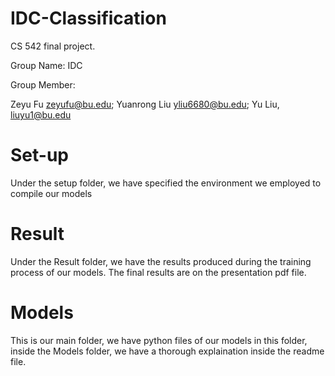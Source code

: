 # IDC-Classification
CS 542 final project.

Group Name: IDC 

Group Member:  

Zeyu Fu zeyufu@bu.edu; Yuanrong Liu yliu6680@bu.edu; Yu Liu, liuyu1@bu.edu

# Set-up
Under the setup folder, we have specified the environment we employed to compile our models

# Result
Under the Result folder, we have the results produced during the training process of our models. The final results are on the presentation pdf file.

# Models
This is our main folder, we have python files of our models in this folder, inside the Models folder, we have a thorough explaination inside the readme file.
